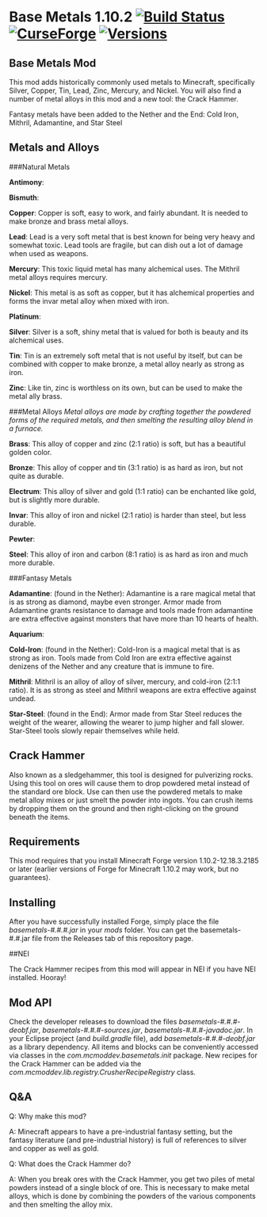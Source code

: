 # Base Metals 1.10.2 [![Build Status](https://ci.mcmoddev.com/job/Base%20Metals%201.10.2/badge/icon)](https://ci.mcmoddev.com/job/Base%20Metals%201.10.2/) [![CurseForge](http://cf.way2muchnoise.eu/base-metals.svg)](https://minecraft.curseforge.com/projects/base-metals) [![Versions](http://cf.way2muchnoise.eu/versions/base-metals.svg)](https://minecraft.curseforge.com/projects/base-metals)

## Base Metals Mod

This mod adds historically commonly used metals to Minecraft, specifically Silver, Copper, Tin, Lead, Zinc, Mercury, and Nickel. You will also find a number of metal alloys in this mod and a new tool: the Crack Hammer.

Fantasy metals have been added to the Nether and the End: Cold Iron, Mithril, Adamantine, and Star Steel



## Metals and Alloys

###Natural Metals

**Antimony**: 

**Bismuth**: 

**Copper**: Copper is soft, easy to work, and fairly abundant. It is needed to make bronze and brass metal alloys.

**Lead**: Lead is a very soft metal that is best known for being very heavy and somewhat toxic. Lead tools are fragile, but can dish out a lot of damage when used as weapons.

**Mercury**: This toxic liquid metal has many alchemical uses. The Mithril metal alloys requires mercury.

**Nickel**: This metal is as soft as copper, but it has alchemical properties and forms the invar metal alloy when mixed with iron.

**Platinum**: 

**Silver**: Silver is a soft, shiny metal that is valued for both is beauty and its alchemical uses.

**Tin**: Tin is an extremely soft metal that is not useful by itself, but can be combined with copper to make bronze, a metal alloy nearly as strong as iron.

**Zinc**: Like tin, zinc is worthless on its own, but can be used to make the metal ally brass.



###Metal Alloys
*Metal alloys are made by crafting together the powdered forms of the required metals, and then smelting the resulting alloy blend in a furnace.*

**Brass**: This alloy of copper and zinc (2:1 ratio) is soft, but has a beautiful golden color.

**Bronze**: This alloy of copper and tin (3:1 ratio) is as hard as iron, but not quite as durable.

**Electrum**: This alloy of silver and gold (1:1 ratio) can be enchanted like gold, but is slightly more durable.

**Invar**: This alloy of iron and nickel (2:1 ratio) is harder than steel, but less durable.

**Pewter**: 

**Steel**: This alloy of iron and carbon (8:1 ratio) is as hard as iron and much more durable.


###Fantasy Metals

**Adamantine**: (found in the Nether): Adamantine is a rare magical metal that is as strong as diamond, maybe even stronger. Armor made from Adamantine grants resistance to damage and tools made from adamantine are extra effective against monsters that have more than 10 hearts of health.

**Aquarium**: 

**Cold-Iron**: (found in the Nether): Cold-Iron is a magical metal that is as strong as iron. Tools made from Cold Iron are extra effective against denizens of the Nether and any creature that is immune to fire.

**Mithril**: Mithril is an alloy of alloy of silver, mercury, and cold-iron (2:1:1 ratio). It is as strong as steel and Mithril weapons are extra effective against undead.

**Star-Steel**: (found in the End): Armor made from Star Steel reduces the weight of the wearer, allowing the wearer to jump higher and fall slower. Star-Steel tools slowly repair themselves while held.



## Crack Hammer

Also known as a sledgehammer, this tool is designed for pulverizing rocks. Using this tool on ores will cause them to drop powdered metal instead of the standard ore block. Use can then use the powdered metals to make metal alloy mixes or just smelt the powder into ingots. You can crush items by dropping them on the ground and then right-clicking on the ground beneath the items.



## Requirements

This mod requires that you install Minecraft Forge version 1.10.2-12.18.3.2185 or later (earlier versions of Forge for Minecraft 1.10.2 may work, but no guarantees).



## Installing

After you have successfully installed Forge, simply place the file *basemetals-#.#.#.jar* in your *mods* folder. You can get the basemetals-#.#.jar file from the Releases tab of this repository page.

##NEI

The Crack Hammer recipes from this mod will appear in NEI if you have NEI installed. Hooray!


## Mod API

Check the developer releases to download the files *basemetals-#.#.#-deobf.jar*, *basemetals-#.#.#-sources.jar*, *basemetals-#.#.#-javadoc.jar*. In your Eclipse project (and *build.gradle* file), add *basemetals-#.#.#-deobf.jar* as a library dependency. All items and blocks can be conveniently accessed via classes in the *com.mcmoddev.basemetals.init* package. New recipes for the Crack Hammer can be added via the *com.mcmoddev.lib.registry.CrusherRecipeRegistry* class.


## Q&A

Q: Why make this mod?

A: Minecraft appears to have a pre-industrial fantasy setting, but the fantasy literature (and pre-industrial history) is full of references to silver and copper as well as gold.



Q: What does the Crack Hammer do?

A: When you break ores with the Crack Hammer, you get two piles of metal powders instead of a single block of ore. This is necessary to make metal alloys, which is done by combining the powders of the various components and then smelting the alloy mix.


